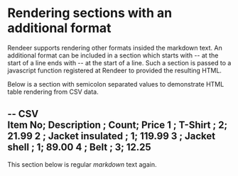 # Rendering sections with an additional format

Rendeer supports rendering other formats insided the markdown text.
An additional format can be included in a section which starts with -- at the start of a line ends with -- at the start of a line.
Such a section is passed to a javascript function registered at Rendeer to provided the resulting HTML.

Below is a section with semicolon separated values to demonstrate HTML table rendering from CSV data.

--  CSV  
Item No; Description      ; Count; Price
1      ; T-Shirt          ;     2;  21.99
2      ; Jacket insulated ;     1; 119.99
3      ; Jacket shell     ;     1;  89.00
4      ; Belt             ;     3;  12.25
--

This section below is regular _markdown_ text again.

